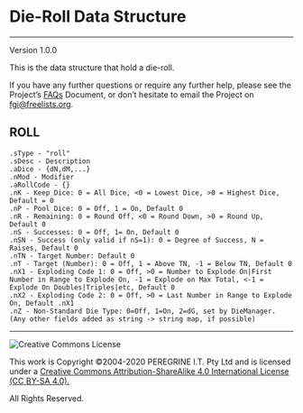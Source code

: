 # Die-Roll Data Structure

---

Version 1.0.0

This is the data structure that hold a die-roll.


If you have any further questions or require any further help, please see the Project&rsquo;s [FAQs](https://github.com/Dulux-Oz/FGI/tree/master/Project_Documentation/FAQs.md) Document, or don&rsquo;t hesitate to email the Project on <fgi@freelists.org>.

## ROLL

~~~
.sType - "roll"
.sDesc - Description
.aDice - {dN,dM,...}
.nMod - Modifier
.aRollCode - {}
.nK - Keep Dice: 0 = All Dice, <0 = Lowest Dice, >0 = Highest Dice, Default = 0
.nP - Pool Dice: 0 = Off, 1 = On, Default 0
.nR - Remaining: 0 = Round Off, <0 = Round Down, >0 = Round Up, Default 0
.nS - Successes: 0 = Off, 1= On, Default 0
.nSN - Success (only valid if nS=1): 0 = Degree of Success, N = Raises, Default 0
.nTN - Target Number: Default 0
.nT - Target (Number): 0 = Off, 1 = Above TN, -1 = Below TN, Default 0
.nX1 - Exploding Code 1: 0 = Off, >0 = Number to Explode On|First Number in Range to Explode On, -1 = Explode on Max Total, <-1 = Explode On Doubles|Triples|etc, Default 0
.nX2 - Exploding Code 2: 0 = Off, >0 = Last Number in Range to Explode On, Default .nX1
.nZ - Non-Standard Die Type: 0=Off, 1=On, 2=dG, set by DieManager.
(Any other fields added as string -> string map, if possible)
~~~

---

![Creative Commons License](https://i.creativecommons.org/l/by-sa/4.0/88x31.png "Creative Commons License")

This work is Copyright &copy;2004-2020 PEREGRINE I.T. Pty Ltd and is licensed under a [Creative Commons Attribution-ShareAlike 4.0 International License (CC BY-SA 4.0).](https://creativecommons.org/licenses/by-sa/4.0/)

All Rights Reserved.
